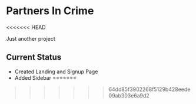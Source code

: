 # Partners In Crime
<<<<<<< HEAD

Just another project

## Current Status

- Created Landing and Signup Page
- Added Sidebar
=======
>>>>>>> 64dd85f3902268f5129b428eede09ab303e6a9d2
